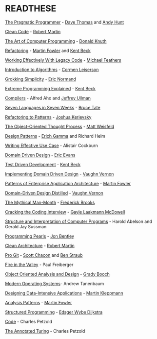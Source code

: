 # READTHESE

[The Pragmatic Programmer](https://www.amazon.com/Pragmatic-Programmer-Journeyman-Master/dp/020161622X) - [Dave Thomas](https://twitter.com/pragdave) and [Andy Hunt](https://twitter.com/PragmaticAndy)

[Clean Code](https://www.amazon.com/Clean-Code-Handbook-Software-Craftsmanship/dp/0132350882) - [Robert Martin](https://www.linkedin.com/in/robert-martin-7395b0)

[The Art of Computer Programming](https://www.amazon.com/Art-Computer-Programming-Vol-Fundamental/dp/0201896834) - [Donald Knuth](https://twitter.com/realdonaldknuth?lang=en)

[Refactoring](https://www.amazon.com/Refactoring-Improving-Design-Existing-Code/dp/0201485672) - [Martin Fowler](https://twitter.com/martinfowler) and [Kent Beck](https://twitter.com/KentBeck?ref_src=twsrc%5Egoogle%7Ctwcamp%5Eserp%7Ctwgr%5Eauthor)

[Working Effectively With Legacy Code](https://www.amazon.com/Working-Effectively-Legacy-Michael-Feathers/dp/0131177052) - [Michael Feathers](https://twitter.com/mfeathers?lang=en)

[Introduction to Algorithms](https://www.amazon.com/Introduction-Algorithms-3rd-MIT-Press/dp/0262033844) -  [Cormen Leiserson](https://twitter.com/thcormen?lang=en)

[Grokking Simplicity](https://www.amazon.com/Grokking-Simplicity-software-functional-thinking/dp/1617296201) - [Eric Normand](https://www.linkedin.com/in/eric-normand)

[Extreme Programming Explained](https://www.amazon.com/Extreme-Programming-Explained-Embrace-Change/dp/0321278658) - [Kent Beck](https://twitter.com/KentBeck?ref_src=twsrc%5Egoogle%7Ctwcamp%5Eserp%7Ctwgr%5Eauthor)

[Compilers](https://www.amazon.com/Compilers-Principles-Techniques-Tools-2nd/dp/0321486811) - Alfred Aho and [Jeffrey Ullman](https://twitter.com/jeffullman)

[Seven Languages in Seven Weeks](https://www.amazon.com/Seven-Languages-Weeks-Programming-Programmers/dp/193435659X) - [Bruce Tate](https://twitter.com/redrapids?ref_src=twsrc%5Egoogle%7Ctwcamp%5Eserp%7Ctwgr%5Eauthor)

[Refactoring to Patterns](https://www.amazon.com/Refactoring-Patterns-Joshua-Kerievsky/dp/0321213351) -  [Joshua Kerievsky](https://twitter.com/JoshuaKerievsky?ref_src=twsrc%5Egoogle%7Ctwcamp%5Eserp%7Ctwgr%5Eauthor)

[The Object-Oriented Thought Process](https://www.amazon.com/Object-Oriented-Thought-Process-Developers-Library/dp/0321861272) - [Matt Weisfeld](https://www.linkedin.com/in/mattweisfeld)

[Design Patterns](https://www.amazon.com/Design-Patterns-Elements-Reusable-Object-Oriented/dp/0201633612) - [Erich Gamma](https://twitter.com/erichgamma?lang=en) and Richard Helm

[Writing Effective Use Case](https://www.amazon.com/Writing-Effective-Cases-Alistair-Cockburn/dp/0201702258) -  Alistair Cockburn

[Domain Driven Design](https://www.amazon.com/Domain-Driven-Design-Tackling-Complexity-Software/dp/0321125215) - [Eric Evans](https://twitter.com/ericevans0?lang=en)

[Test Driven Development](https://www.amazon.com/Test-Driven-Development-Kent-Beck/dp/0321146530) - [Kent Beck](https://twitter.com/KentBeck?ref_src=twsrc%5Egoogle%7Ctwcamp%5Eserp%7Ctwgr%5Eauthor)

[Implementing Domain Driven Design](https://www.amazon.com/Implementing-Domain-Driven-Design-Vaughn-Vernon/dp/0321834577) - [Vaughn Vernon](https://twitter.com/VaughnVernon?ref_src=twsrc%5Egoogle%7Ctwcamp%5Eserp%7Ctwgr%5Eauthor)

[Patterns of Enterprise Application Architecture](https://www.amazon.com/Patterns-Enterprise-Application-Architecture-Martin/dp/0321127420) - [Martin Fowler](https://twitter.com/martinfowler)

[Domain-Driven Design Distilled](https://www.amazon.com/Domain-Driven-Design-Distilled-Vaughn-Vernon/dp/0134434420) - [Vaughn Vernon](https://twitter.com/VaughnVernon?ref_src=twsrc%5Egoogle%7Ctwcamp%5Eserp%7Ctwgr%5Eauthor)

[The Mythical Man-Month](https://www.amazon.com/Mythical-Man-Month-Software-Engineering-Anniversary/dp/0201835959) - [Frederick Brooks]()

[Cracking the Coding Interview](https://www.amazon.com/Cracking-Coding-Interview-Programming-Questions/dp/0984782850) - [Gayle Laakmann McDowell](https://twitter.com/gayle?lang=en)

[Structure and Interpretation of Computer Programs](https://www.amazon.com/Structure-Interpretation-Computer-Programs-Engineering/dp/0262510871) - Harold Abelson and Gerald Jay Sussman

[Programming Pearls](https://www.amazon.com/Programming-Pearls-2nd-Jon-Bentley/dp/0201657880) - [Jon Bentley](https://twitter.com/jonbentleypwc)

[Clean Architecture](https://www.amazon.com/Clean-Architecture-Craftsmans-Software-Structure/dp/0134494164) - [Robert Martin](https://www.linkedin.com/in/robert-martin-7395b0)

[Pro Git](https://www.amazon.com/Pro-Git-Scott-Chacon/dp/1484200772) - [Scott Chacon](https://twitter.com/chacon?lang=en) and [Ben Straub](https://twitter.com/benstraub?lang=en)

[Fire in the Valley](https://www.amazon.com/Fire-Valley-Making-Personal-Computer/dp/0071358927) - Paul Freiberger

[Object Oriented Analysis and Design](https://www.amazon.com/Object-Oriented-Analysis-Design-Applications-3rd/dp/020189551X) - [Grady Booch](https://twitter.com/Grady_Booch?ref_src=twsrc%5Egoogle%7Ctwcamp%5Eserp%7Ctwgr%5Eauthor)

[Modern Operating Systems](https://www.amazon.com/Modern-Operating-Systems-Andrew-Tanenbaum/dp/013359162X)- Andrew Tanenbaum

[Designing Data-Intensive Applications](https://www.amazon.com/Designing-Data-Intensive-Applications-Reliable-Maintainable/dp/1449373321) - [Martin Kleppmann](https://twitter.com/martinkl?lang=en)

[Analysis Patterns](https://www.amazon.com/Analysis-Patterns-Reusable-Object-paperback/dp/0134186052) -  [Martin Fowler](https://twitter.com/martinfowler)

[Structured Programming](https://www.amazon.com/Structured-Programming-P-I-C-studies-processing/dp/0122005503) - [Edsger Wybe Dijkstra](https://twitter.com/official_1112)

[Code](https://www.amazon.com/Code-Language-Computer-Hardware-Software/dp/0735611319) - Charles Petzold

[The Annotated Turing](https://www.amazon.com/Annotated-Turing-Through-Historic-Computability/dp/0470229055) - Charles Petzold
